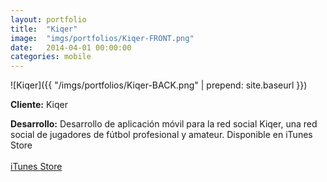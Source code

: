 ```yaml
---
layout:	portfolio
title:	"Kiqer"
image:	"imgs/portfolios/Kiqer-FRONT.png"
date:   2014-04-01 00:00:00
categories: mobile
---
```

![Kiqer]({{ "/imgs/portfolios/Kiqer-BACK.png" | prepend: site.baseurl }})

**Cliente:** Kiqer

**Desarrollo:** Desarrollo de aplicación móvil para la red social Kiqer, una red social de jugadores de fútbol profesional y amateur. Disponible en iTunes Store
<br><br>
<a class="link" href="https://itunes.apple.com/us/app/kiqer/id867297080?mt=8" target="blank"> iTunes Store</a>
